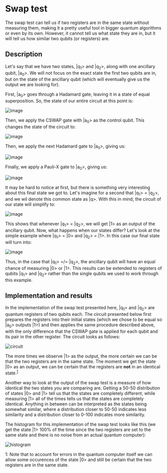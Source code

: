 # Swap test
The swap test can tell us if two registers are in the same state without measuring them, making it a pretty useful tool in bigger quantum algorithms or even by its own. However, it cannot tell us what state they are in, but it will tell us how similar two qubits (or registers) are.  

## Description
Let's say that we have two states, |q<sub>1</sub>> and |q<sub>2</sub>>, along with one ancillary qubit, |a<sub>0</sub>>. We will not focus on the exact state the first two qubits are in, but on the state of the ancillary qubit (which will eventually give us the output we are looking for). 

First, |a<sub>0</sub>> goes through a Hadamard gate, leaving it in a state of equal superposition. So, the state of our entire circuit at this point is:

![image](https://user-images.githubusercontent.com/63567458/104123647-bbe68a00-534c-11eb-901b-993b52f2db25.png)

Then, we apply the CSWAP gate with |a<sub>0</sub>> as the control qubit. This changes the state of the circuit to:

![image](https://user-images.githubusercontent.com/63567458/104123622-9194cc80-534c-11eb-80e6-15b1280eac78.png)

Then, we apply the next Hadamard gate to |a<sub>0</sub>>, giving us:

![image](https://user-images.githubusercontent.com/63567458/104123631-9eb1bb80-534c-11eb-9c2f-2fa8f99fa717.png)

Finally, we apply a Pauli-X gate to |a<sub>0</sub>>, giving us:

![image](https://user-images.githubusercontent.com/63567458/104123642-ac674100-534c-11eb-99ec-cdec198cd72d.png)

It may be hard to notice at first, but there is something very interesting about this final state we got to. Let's imagine for a second that |q<sub>1</sub>> = |q<sub>2</sub>>, and we wil denote this common state as |q>. With this in mind, the circuit of our state will simplify to:

![image](https://user-images.githubusercontent.com/63567458/104123699-049e4300-534d-11eb-8a2c-9f7f2b13713a.png)

This shows that whenever |q<sub>1</sub>> = |q<sub>2</sub>>, we will get |1> as an output of the ancillary qubit. Now, what happens when our states differ? Let's look at the simple example where |q<sub>1</sub>> = |0> and |q<sub>2</sub>> = |1>. In this case our final state will turn into:

![image](https://user-images.githubusercontent.com/63567458/104123752-416a3a00-534d-11eb-984e-dad3105356c2.png)

Thus, in the case that |q<sub>1</sub>> =/= |q<sub>2</sub>>, the ancillary qubit will have an equal chance of measuring |0> or |1>. This results can be extended to registers of qubits |q<sub>1</sub>> and |q<sub>2</sub>> rather than the single qubits we used to work through this example. 

## Implementation and results
In the implementation of the swap test presented here, |q<sub>1</sub>> and |q<sub>2</sub>> are quantum registers of two qubits each. The circuit presented below first prepares the registers into their initial states (which we chose to be equal so |a<sub>0</sub>> outputs |1>) and then applies the same procedure described above, with the only difference that the CSWAP gate is applied for each qubit and its pair in the other register. The circuit looks as follows: 

![circuit](https://user-images.githubusercontent.com/63567458/102344325-0538f900-3f9c-11eb-87aa-dcfb800d299a.jpg)

The more times we observe |1> as the output, the more certain we can be that the two registers are in the same state. The moment we get the state |0> as an output, we can be certain that the registers are **not** in an identical state.<sup>[1](#footnote_1)</sup>

Another way to look at the output of the swap test is a measure of how identical the two states you are comparing are. Getting a 50-50 distribution of states |0> and |1> tell us that the states are completely different, while measuring |1> all of the times tells us that the states are completely identical. Anything in between can be interpreted as the states being somewhat similar, where a distribution closer to 50-50 indicates less similarity and a distribution closer to 0-100 indicates more similarity. 

The histogram for this implementation of the swap test looks like this (we get the state |1> 100% of the time since the two registers are set to the same state and there is no noise from an actual quantum computer):

![histogram](https://user-images.githubusercontent.com/63567458/102344351-0ec26100-3f9c-11eb-87b2-347cc3f75a13.jpg)

<a name="footnote_1">1</a>: Note that to account for errors in the quantum computer itself we can allow some occurences of the state |0> and still be certain that the two registers are in the same state.
